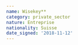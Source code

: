 ```yaml
---
name: Wisekey**
category: private_sector
nature: Entreprise
nationality: Suisse
date_signed: '2018-11-12'
---
```

    